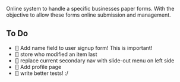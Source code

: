 Online system to handle a specific businesses paper forms. With the objective to allow these forms online submission and management.

To Do
-----

- [] Add name field to user signup form! This is important!
- [] store who modified an item last
- [] replace current secondary nav with slide-out menu on left side
- [] Add profile page
- [] write better tests! :/